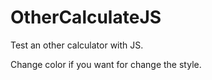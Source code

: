 # OtherCalculateJS


Test an other calculator with JS.

Change color if you want for change the style.
